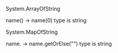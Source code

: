 System.ArrayOfString 

name(<number>) -> name(0) type is string

System.MapOfString

name.<name> -> name.getOrElse("<name>") type is string

